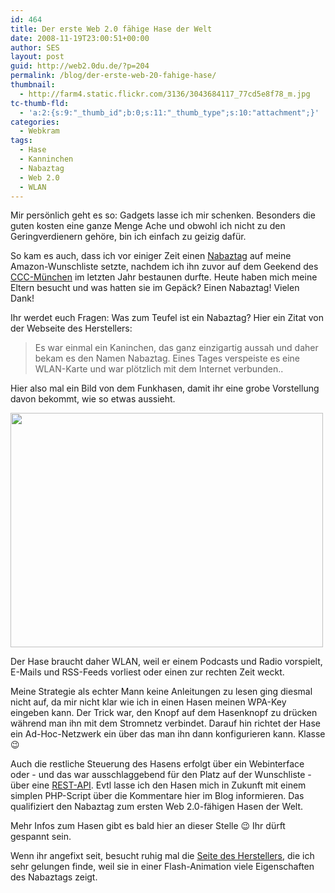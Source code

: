 ```yaml
---
id: 464
title: Der erste Web 2.0 fähige Hase der Welt
date: 2008-11-19T23:00:51+00:00
author: SES
layout: post
guid: http://web2.0du.de/?p=204
permalink: /blog/der-erste-web-20-fahige-hase/
thumbnail:
  - http://farm4.static.flickr.com/3136/3043684117_77cd5e8f78_m.jpg
tc-thumb-fld:
  - 'a:2:{s:9:"_thumb_id";b:0;s:11:"_thumb_type";s:10:"attachment";}'
categories:
  - Webkram
tags:
  - Hase
  - Kanninchen
  - Nabaztag
  - Web 2.0
  - WLAN
---
```

Mir persönlich geht es so: Gadgets lasse ich mir schenken. Besonders die guten kosten eine ganze Menge Ache und obwohl ich nicht zu den Geringverdienern gehöre, bin ich einfach zu geizig dafür.

So kam es auch, dass ich vor einiger Zeit einen [Nabaztag](http://www.nabaztag.com/de/index.html) auf meine Amazon-Wunschliste setzte, nachdem ich ihn zuvor auf dem Geekend des [CCC-München](http://muc.ccc.de/) im letzten Jahr bestaunen durfte. Heute haben mich meine Eltern besucht und was hatten sie im Gepäck? Einen Nabaztag! Vielen Dank!

Ihr werdet euch Fragen: Was zum Teufel ist ein Nabaztag? Hier ein Zitat von der Webseite des Herstellers:

> Es war einmal ein Kaninchen, das ganz einzigartig aussah und daher bekam es den Namen Nabaztag. Eines Tages verspeiste es eine WLAN-Karte und war plötzlich mit dem Internet verbunden..

Hier also mal ein Bild von dem Funkhasen, damit ihr eine grobe Vorstellung davon bekommt, wie so etwas aussieht.

<img loading="lazy" class="alignnone" title="Mein Nabaztag Helmi." src="http://webdude.cachefly.net/images/uploads/electronics/nabaztag.jpg" alt="" width="500" height="375" />

Der Hase braucht daher WLAN, weil er einem Podcasts und Radio vorspielt, E-Mails und RSS-Feeds vorliest oder einen zur rechten Zeit weckt.

Meine Strategie als echter Mann keine Anleitungen zu lesen ging diesmal nicht auf, da mir nicht klar wie ich in einen Hasen meinen WPA-Key eingeben kann. Der Trick war, den Knopf auf dem Hasenknopf zu drücken während man ihn mit dem Stromnetz verbindet. Darauf hin richtet der Hase ein Ad-Hoc-Netzwerk ein über das man ihn dann konfigurieren kann. Klasse 😉

Auch die restliche Steuerung des Hasens erfolgt über ein Webinterface oder - und das war ausschlaggebend für den Platz auf der Wunschliste - über eine [REST-API](http://help.nabaztag.com/fiche.php?fiche=29&langue=5). Evtl lasse ich den Hasen mich in Zukunft mit einem simplen PHP-Script über die Kommentare hier im Blog informieren. Das qualifiziert den Nabaztag zum ersten Web 2.0-fähigen Hasen der Welt.

Mehr Infos zum Hasen gibt es bald hier an dieser Stelle 😉 Ihr dürft gespannt sein.

Wenn ihr angefixt seit, besucht ruhig mal die [Seite des Herstellers](http://www.nabaztag.com/de/index.html), die ich sehr gelungen finde, weil sie in einer Flash-Animation viele Eigenschaften des Nabaztags zeigt.

